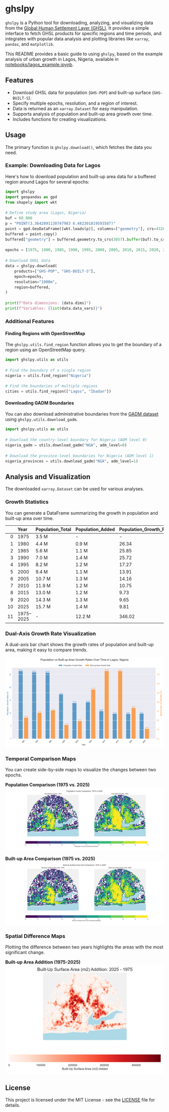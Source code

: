 # ghslpy

`ghslpy` is a Python tool for downloading, analyzing, and visualizing data from the [Global Human Settlement Layer (GHSL)](https://ghsl.jrc.ec.europa.eu/). It provides a simple interface to fetch GHSL products for specific regions and time periods, and integrates with popular data analysis and plotting libraries like `xarray`, `pandas`, and `matplotlib`.

This README provides a basic guide to using `ghslpy`, based on the example analysis of urban growth in Lagos, Nigeria, available in [notebooks/lagos_example.ipynb](notebooks/lagos_example.ipynb).

## Features

-   Download GHSL data for population (`GHS-POP`) and built-up surface (`GHS-BUILT-S`).
-   Specify multiple epochs, resolution, and a region of interest.
-   Data is returned as an `xarray.Dataset` for easy manipulation.
-   Supports analysis of population and built-up area growth over time.
-   Includes functions for creating visualizations.

## Usage

The primary function is `ghslpy.download()`, which fetches the data you need.

### Example: Downloading Data for Lagos

Here's how to download population and built-up area data for a buffered region around Lagos for several epochs:

```python
import ghslpy
import geopandas as gpd
from shapely import wkt

# Define study area (Lagos, Nigeria)
buf = 60_000
p = "POINT(3.3642891130747983 6.482301819593587)"
point = gpd.GeoDataFrame([wkt.loads(p)], columns=["geometry"], crs=4326)
buffered = point.copy()
buffered["geometry"] = buffered.geometry.to_crs(3857).buffer(buf).to_crs(4326)

epochs = [1975, 1980, 1985, 1990, 1995, 2000, 2005, 2010, 2015, 2020, 2025]

# Download GHSL data
data = ghslpy.download(
    products=["GHS-POP", "GHS-BUILT-S"],
    epoch=epochs,
    resolution="1000m",
    region=buffered,
)

print(f"Data dimensions: {data.dims}")
print(f"Variables: {list(data.data_vars)}")
```

### Additional Features

#### Finding Regions with OpenStreetMap

The `ghslpy.utils.find_region` function allows you to get the boundary of a region using an OpenStreetMap query.

```python
import ghslpy.utils as utils

# Find the boundary of a single region
nigeria = utils.find_region("Nigeria")

# Find the boundaries of multiple regions
cities = utils.find_region(["Lagos", "Ibadan"])
```

#### Downloading GADM Boundaries

You can also download administrative boundaries from the [GADM dataset](https://gadm.org/) using `ghslpy.utils.download_gadm`.

```python
import ghslpy.utils as utils

# Download the country-level boundary for Nigeria (ADM level 0)
nigeria_gadm = utils.download_gadm("NGA", adm_level=0)

# Download the province-level boundaries for Nigeria (ADM level 1)
nigeria_provinces = utils.download_gadm("NGA", adm_level=1)
```

## Analysis and Visualization

The downloaded `xarray.Dataset` can be used for various analyses.

### Growth Statistics

You can generate a DataFrame summarizing the growth in population and built-up area over time.

|    | Year      | Population_Total   | Population_Added   | Population_Growth_Rate_%   | BuiltUp_m2_Total   | BuiltUp_m2_Added   | BuiltUp_Growth_Rate_%   |
|---:|:----------|:-------------------|:-------------------|:---------------------------|:-------------------|:-------------------|:------------------------|
|  0 | 1975      | 3.5 M              | -                  | -                          | 301.1 M            | -                  | -                       |
|  1 | 1980      | 4.4 M              | 0.9 M              | 26.34                      | 318.3 M            | 17.2 M             | 5.73                    |
|  2 | 1985      | 5.6 M              | 1.1 M              | 25.85                      | 340.9 M            | 22.5 M             | 7.07                    |
|  3 | 1990      | 7.0 M              | 1.4 M              | 25.72                      | 367.1 M            | 26.3 M             | 7.71                    |
|  4 | 1995      | 8.2 M              | 1.2 M              | 17.27                      | 380.9 M            | 13.7 M             | 3.74                    |
|  5 | 2000      | 9.4 M              | 1.1 M              | 13.91                      | 399.1 M            | 18.3 M             | 4.8                     |
|  6 | 2005      | 10.7 M             | 1.3 M              | 14.16                      | 452.7 M            | 53.5 M             | 13.41                   |
|  7 | 2010      | 11.9 M             | 1.2 M              | 10.75                      | 536.1 M            | 83.5 M             | 18.44                   |
|  8 | 2015      | 13.0 M             | 1.2 M              | 9.73                       | 634.9 M            | 98.8 M             | 18.43                   |
|  9 | 2020      | 14.3 M             | 1.3 M              | 9.65                       | 688.0 M            | 53.1 M             | 8.37                    |
| 10 | 2025      | 15.7 M             | 1.4 M              | 9.81                       | 706.5 M            | 18.5 M             | 2.69                    |
| 11 | 1975–2025 | -                  | 12.2 M             | 346.02                     | -                  | 405.4 M            | 134.65                  |

### Dual-Axis Growth Rate Visualization

A dual-axis bar chart shows the growth rates of population and built-up area, making it easy to compare trends.

![Population vs Built-up Area Growth Rates](./assets/barchart.png)

### Temporal Comparison Maps

You can create side-by-side maps to visualize the changes between two epochs.

**Population Comparison (1975 vs. 2025)**
![GHS-POP Comparison](./assets/ghs_pop_comparison.png)

**Built-up Area Comparison (1975 vs. 2025)**
![GHS-BUILT Comparison](./assets/ghs_built_comparison.png)

### Spatial Difference Maps

Plotting the difference between two years highlights the areas with the most significant change.

**Built-up Area Addition (1975-2025)**
![GHS-BUILT Addition](./assets/ghs_built_addition.png)

## License

This project is licensed under the MIT License - see the [LICENSE](LICENSE) file for details.
